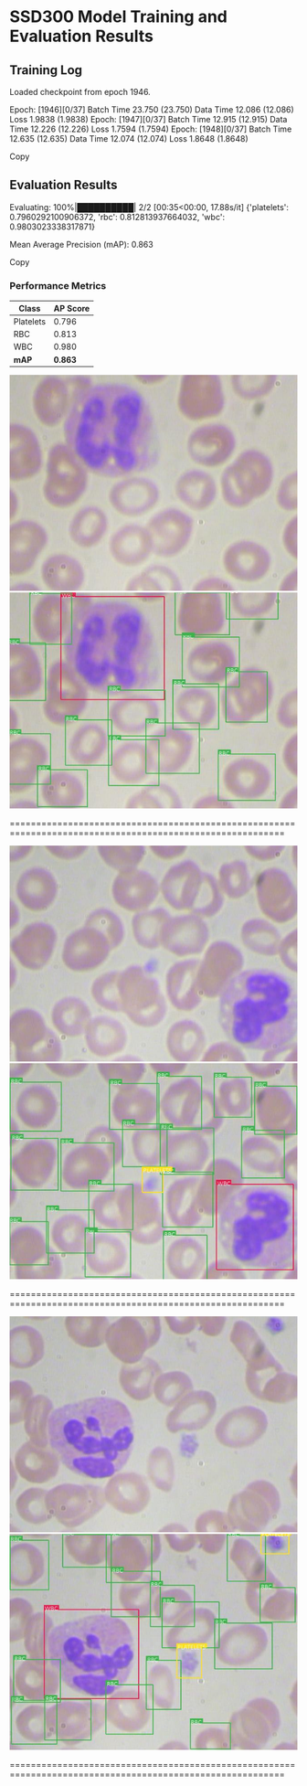 # SSD300 Model Training and Evaluation Results

## Training Log
Loaded checkpoint from epoch 1946.

Epoch: [1946][0/37] Batch Time 23.750 (23.750) Data Time 12.086 (12.086) Loss 1.9838 (1.9838)
Epoch: [1947][0/37] Batch Time 12.915 (12.915) Data Time 12.226 (12.226) Loss 1.7594 (1.7594)
Epoch: [1948][0/37] Batch Time 12.635 (12.635) Data Time 12.074 (12.074) Loss 1.8648 (1.8648)

Copy

## Evaluation Results
Evaluating: 100%|██████████| 2/2 [00:35<00:00, 17.88s/it]
{'platelets': 0.7960292100906372,
'rbc': 0.812813937664032,
'wbc': 0.9803023338317871}

Mean Average Precision (mAP): 0.863

Copy

### Performance Metrics

| Class      | AP Score   |
|------------|------------|
| Platelets  | 0.796      |
| RBC        | 0.813      |
| WBC        | 0.980      |
| **mAP**    | **0.863**  |



![input](https://github.com/drandule/DataScience/blob/main/module_7/sdd300/BloodImage_00400.jpg)
![predict](https://github.com/drandule/DataScience/blob/main/module_7/sdd300/BloodImage_00400_predict.jpg)

==========================================================================================================

![input](https://github.com/drandule/DataScience/blob/main/module_7/sdd300/BloodImage_00402.jpg)
![predict](https://github.com/drandule/DataScience/blob/main/module_7/sdd300/BloodImage_00402_predict.jpg)

==========================================================================================================

![input](https://github.com/drandule/DataScience/blob/main/module_7/sdd300/BloodImage_00403.jpg)
![predict](https://github.com/drandule/DataScience/blob/main/module_7/sdd300/BloodImage_00403_predict.jpg)

==========================================================================================================

